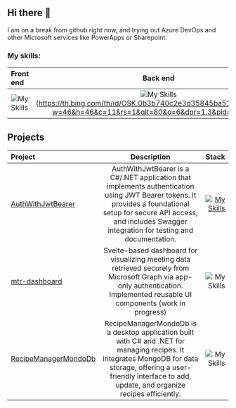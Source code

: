 ## Hi there 👋
I am on a break from github right now, and trying out Azure DevOps and other Microsoft services like PowerApps or Sharepoint.


### My skills:
| Front end | Back end | IDE | other|
| :------------------- | :----------: | ----------: |----------: |
|![My Skills](https://skillicons.dev/icons?i=cs,dotnet,sqlite,mssql,mongodb,vite,nodejs,npm,postgres&perline=3)|![My Skills](https://skillicons.dev/icons?i=bootstrap,tailwind,css,html,npm,react,svelte&perline=3) (https://th.bing.com/th/id/OSK.0b3b740c2e3d35845ba519ae7a4dec7e?w=46&h=46&c=11&rs=1&qlt=80&o=6&dpr=1.3&pid=SANGAM) |![My Skills](https://skillicons.dev/icons?i=rider,visualstudio,vscode&perline=3) | ![My Skills](https://skillicons.dev/icons?i=postman,docker,git,github,&perline=3) |

## Projects
| Project | Description | Stack |
| :------------------- | :----------: | ----------: |
|     [AuthWithJwtBearer](https://github.com/HesperisNivea/AuthWithJwtBearer/tree/master)       | AuthWithJwtBearer is a C#/.NET application that implements authentication using JWT Bearer tokens. It provides a foundational setup for secure API access, and includes Swagger integration for testing and documentation.    | [![My Skills](https://skillicons.dev/icons?i=cs,dotnet,sqlite&perline=3)](https://skillicons.dev)  |
| [mtr-dashboard](https://github.com/HesperisNivea/mtr-dashboard) | Svelte-based dashboard for visualizing meeting data retrieved securely from Microsoft Graph via app-only authentication. Implemented reusable UI components (work in progress) | ![My Skills](https://skillicons.dev/icons?i=svelte,html,css,tailwind,typescript,nodejs&perline=3) |
|[RecipeManagerMondoDb](https://github.com/HesperisNivea/RecipeManagerMondoDb](https://github.com/HesperisNivea/RecipeManagerMondoDb)) | RecipeManagerMondoDb is a desktop application built with C# and .NET for managing recipes. It integrates MongoDB for data storage, offering a user-friendly interface to add, update, and organize recipes efficiently.      |![My Skills](https://skillicons.dev/icons?i=cs,dotnet,mongodb&perline=3)|

<!--
**HesperisNivea/HesperisNivea** is a ✨ _special_ ✨ repository because its `README.md` (this file) appears on your GitHub profile.

Here are some ideas to get you started:

- 🔭 I’m currently working on ...
- 🌱 I’m currently learning ...
- 👯 I’m looking to collaborate on ...
- 🤔 I’m looking for help with ...
- 💬 Ask me about ...
- 📫 How to reach me: ...
- 😄 Pronouns: ...
- ⚡ Fun fact: ...
-->
